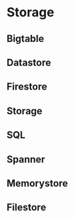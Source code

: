# Storage

## Bigtable

## Datastore

## Firestore

## Storage

## SQL

## Spanner

## Memorystore

## Filestore

